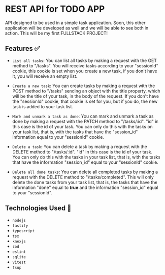 # REST API for TODO APP

API designed to be used in a simple task application. Soon, this other application will be developed as well and we will be able to see both in action. This will be my first FULLSTACK PROJECT!

## Features ✅

- `List all tasks`: You can list all tasks by making a request with the GET method to "/tasks". You will receive tasks according to your "sessionId" cookie, this cookie is set when you create a new task, if you don't have it, you will receive an empty list.

- `Create a new task`: You can create tasks by making a request with the POST method to "/tasks" sending an object with the title property, which will be the title of your task, in the body of the request. If you don't have the "sessionId" cookie, that cookie is set for you, but if you do, the new task is added to your task list.

- `Mark and unmark a task as done`: You can mark and unmark a task as done by making a request with the PATCH method to "/tasks/:id". "id" in this case is the id of your task. You can only do this with the tasks on your task list, that is, with the tasks that have the "session_id" information equal to your "sessionId" cookie.

- `Delete a task`: You can delete a task by making a request with the DELETE method to "/tasks/:id". "id" in this case is the id of your task. You can only do this with the tasks in your task list, that is, with the tasks that have the information "session_id" equal to your "sessionId" cookie.

- `Delete all done tasks`: You can delete all completed tasks by making a request with the DELETE method to "/tasks/completed". This will only delete the done tasks from your task list, that is, the tasks that have the information "done" equal to **true** and the information "session_id" equal to your "sessionId".

## Technologies Used 🚀

- `nodejs`
- `fastify`
- `typescript`
- `tsx`
- `knexjs`
- `zod`
- `eslint`
- `sqlite`
- `vitest`
- `tsup`